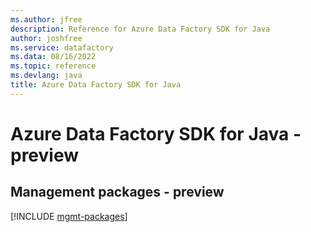 ```yaml
---
ms.author: jfree
description: Reference for Azure Data Factory SDK for Java
author: joshfree
ms.service: datafactory
ms.data: 08/16/2022
ms.topic: reference
ms.devlang: java
title: Azure Data Factory SDK for Java
---
```

# Azure Data Factory SDK for Java - preview

## Management packages - preview
[!INCLUDE [mgmt-packages](data-factory-mgmt-index.md)]